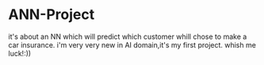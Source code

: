 # ANN-Project
it's about an NN which will predict which customer whill chose to make a car insurance. i'm very very new in AI domain,it's my first project. whish me luck!:)) 
